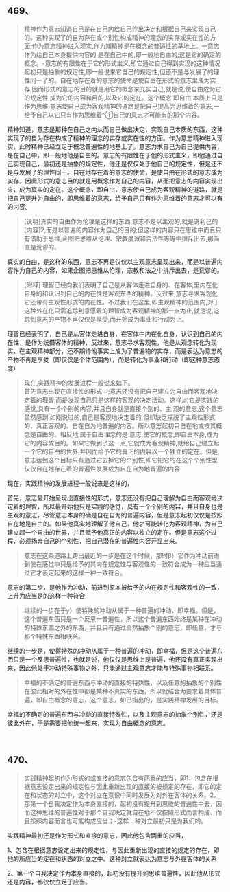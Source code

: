 <h2>469、</h2><blockquote data-pid="iJEu9WwM">精神作为意志知道自己是在自己内给自己作出决定和根据自己来实现自己的。这种实现了的自为存在或个别性构成精神的理念的实存或实在性的方面;作为意志精神进入现实,作为知精神是在概念的普遍性的基地上。一意志作为给自己本身提供内容的,是在自己中的,即一般地自由的;这是它的确定的概念。-意志的有限性在于它的形式主义,即它通过自己得到实现的这种情况起初只是抽象的规定性,即一般说来它自己的规定性,但还不是与发展了的理性同一了的。自在地存在着的意志的使命是使自由在形式的意志里成为实存,因而形式的意志的目的就是用它的概念来充实自己,就是说,使自由成为它的规定性,成为它的内容和目的,以及它的定在。这个概念,即自由,本质上只是作为思维;意志使自己成为客观精神的道路是把自己提高为思维着的意志,一给予自己以它只有作为思维着^①自己的意志才可能有的那个内容。</blockquote><p data-pid="EDfMXY6D">精神知道，意志是那种在自己之内从而自己做出决定，实现自己本质的东西，这种实现了的自为存在构成了精神的理念的实存或实在性的方面。作为意志精神进入现实，此时精神已经立足于概念普遍性的地基上了。意志力求自己为自己提供内容，是在自己中，即一般地他是自由的。意志的有限性在于他的形式主义，即他通过自己实现自己，最初还是抽象的规定性，他还是仅仅处于他自己的规定性，但是还不是与发展了的理性同一。自在地存在着的意志的使命，是使自由在形式的意志成为实存，因此形式的意志目的就是用概念作为自己的内容，从而把意志的内容实现出来，成为真实的定在。这个概念，即自由，意志使自己成为客观精神的道路，就是把自己提升为自由的，即思维着的意志，给予自己只有作为思维着的意志才可以有的内容。</p><blockquote data-pid="KXfu56p7">[说明]真实的自由作为伦理是这样的东西:意志不是以主观的,就是说利己的[内容]2,而是以普遍的内容作为自己的目的;但这样的内容只在思维中而且只有借助于思维;企图把思维从伦理、宗教度诚和合法性等等中排斥出去,那简直是荒谬的。</blockquote><p data-pid="v5ZvShAB">真实的自由，是这样的东西，意志不再是仅仅以主观意志呈现出来，而是以普遍内容作为自己的内容，如果企图把思维从伦理，宗教和法之中排斥出去，是荒谬的。</p><blockquote data-pid="ecLpJGRa">[附释] 理智已经向我们表明了自己是从客体走进自身的、在客体,里内在化自身的和认识到自己的内在性是客观东西的精神。反过来,意志寻求客观化它还带有主观性形式的内在性。不过我们在这里,即主观精神的范围内,对于这种外在化只需追踪到意愿着的理智成为客观精神的那一点为止,就是说,追踪到意志的产物不再仅仅是享受,而开始成为事业和行动为止。</blockquote><p data-pid="9xYqTah0">理智已经表明了，自己是从客体走进自身，在客体中内在化自身，认识到自己的内在性，是作为统摄客体的精神，反过来，意志寻求客观性，他是从观念转化为现实，在主观精神部分，还不期待他事实上成为了普遍物的实存，而是表达为意志的产物不再是享受（即仅仅是个体范围内），而是转化为事业和行动（即这种意志态度）</p><blockquote data-pid="tlzE9CNK">现在,实践精神的发展进程一般说来如下。<br>首先意志出现在直接性的形式中;意志还没有把自己建立为自由而客观地决定着的理智,而是发现自己只是这样的客观的决定活动。这样,a)它是实践的感觉,具有一个个别的内容,并且自身就是直接个别的、主,观的意志,这个意志虽然感到,如刚说过的,自己是客观地决定着的,但却缺乏摆脱了主观性形式的、真正客观的、自在自为地普遍的内容。所以意志起初只自在地或按其概念是自由的。相反地,属于自由理念的是:意志,使它的概念,即自由本身,成为它的内容或目的。如果它做到了这一点,它就成为客观精神,就给自己建立起一个它的自由的世界,并因而给予它的真正的内容以一个独立的定在。但是,意志达到这个目标只有通过它去掉它的个别性,即它把它的在这个个别性里仅仅自在地存在着的普遍性发展成为自在自为地普遍的内容</blockquote><p data-pid="OwLIArR5">现在，实践精神的发展进程一般说来是这样的，</p><p data-pid="4TJoLQpX">首先，意志最开始呈现出直接性的形式，意志还没有把自己理解为自由而客观地决定着的理智，所以最开始他只是实践的感觉，具有一个个别的内容，并且自身也是主观的意志，尽管意志本身的确是自在自为的普遍内容，但是意志起初仅仅是按照自在地是自由的。如果他真实地理解了他自己，他才可能转化为客观精神，为自己建立起一个自由的世界，并且赋予他真正的内容以独立的定在。但是意志这个过程，必须扬弃自己的个别性，把自己潜在的普遍性内容开显出来。</p><blockquote data-pid="tYIVJ0_2">意志在这条道路上跨出最近的一步是在这个时候，那时β）它作为冲动前进到使在感觉中只是给予的其内在规定性与客观性的一致符合成为一种应当通过它才设定起来的这样一种一致符合。</blockquote><p data-pid="ynrV_5fL">意志的第二步，是他作为冲动，前进到原本被给予的内在规定性和客观性的一致，上升为应当是的这样一种符合</p><blockquote data-pid="NfY6UvoX">继续的一步在于y）使特殊的冲动从属于一种普遍的冲动，即幸福。但是，这个普遍东西只是一个反思一普遍性，所以这个普遍东西始终是某种在冲动的特殊东西之外的东西，并且只有通过全然抽象个别的意志，即任意，才与那个特殊东西相联系。</blockquote><p data-pid="XTlBwaHu">继续的一步是，使得特殊的冲动从属于一种普遍的冲动，即幸福，但是这个普遍东西只是一个反思普遍性，也就是说，他仅仅是思维上是普遍，他还没有真正实现出来，因此他处于冲动特殊事物之外，只能通过主观意志才能与特殊事物相联系。</p><blockquote data-pid="n7SdrKau">幸福的不确定的普遍东西与冲动的直接的特殊性，以及任意的抽象的个别性在彼此相对的外在性中都是某种不真实的东西，所以就结合为要求着具体普遍，即自由概念的意志，这个意志，如已指出的，是实践精神发展的目标。</blockquote><p data-pid="-dJIDsTE">幸福的不确定的普遍东西与冲动的直接特殊性，以及主观意志的抽象个别性，还是彼此外在，于是需要把他统一起来，实现为自由概念的意志。</p><p><br></p><h2>470、</h2><blockquote data-pid="bgophU9o">实践精神起初作为形式的或直接的意志包含有两重的应当，即1．包含在根据意志设定出来的规定性与因此重新出现的直接的被规定的存在，即它的定在和状态的对立中，这个对立在意识中同时发展为对外在客体的关系。2．那第一个自我决定作为本身直接的，起初没有提升到思维的普遍性中去，因而这种思维的普遍性对于那个自我决定就自在地不仅按照形式而言构成、而且按照内容而言也可能构成应当；-这样一种对立最初只是为我们的。</blockquote><p data-pid="baa4jiAg">实践精神最初还是作为形式和直接的意志，因此他包含两重的应当，</p><p data-pid="D0slflp3">1、包含在根据意志设定出来的规定性，与因此重新出现的直接的规定的存在，即他的所应当的定在和状态的对立之中。这种对立就表达为意志与外在客体的关系</p><p data-pid="HW1KkWav">2、第一个自我决定作为本身直接的，起初没有提升到思维普遍性，因此他从形式还是内容，都仅仅立足于应当。</p><p></p><p></p>